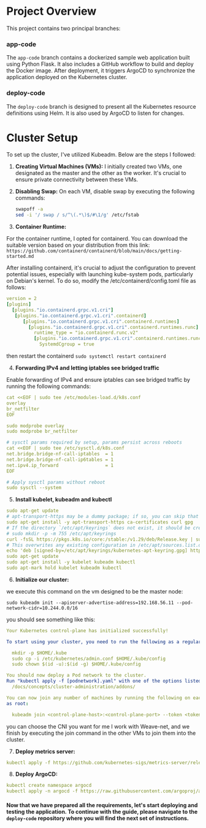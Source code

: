 # Project Overview

This project contains two principal branches:

### app-code

The `app-code` branch contains a dockerized sample web application built using Python Flask. It also includes a GitHub workflow to build and deploy the Docker image. After deployment, it triggers ArgoCD to synchronize the application deployed on the Kubernetes cluster.

### deploy-code

The `deploy-code` branch is designed to present all the Kubernetes resource definitions using Helm. It is also used by ArgoCD to listen for changes.


# Cluster Setup

To set up the cluster, I've utilized Kubeadm. Below are the steps I followed:

1. **Creating Virtual Machines (VMs):**
   I initially created two VMs, one designated as the master and the other as the worker. It's crucial to ensure private connectivity between these VMs.

2. **Disabling Swap:**
   On each VM, disable swap by executing the following commands:
   ```bash
   swapoff -a
   sed -i '/ swap / s/^\(.*\)$/#\1/g' /etc/fstab

3. **Container Runtime:**

For the container runtime, I opted for containerd. You can download the suitable version based on your distribution from this link: `https://github.com/containerd/containerd/blob/main/docs/getting-started.md`

After installing containerd, it's crucial to adjust the configuration to prevent potential issues, especially with launching kube-system pods, particularly on Debian's kernel. To do so, modify the /etc/containerd/config.toml file as follows:
```yaml
version = 2
[plugins]
  [plugins."io.containerd.grpc.v1.cri"]
   [plugins."io.containerd.grpc.v1.cri".containerd]
      [plugins."io.containerd.grpc.v1.cri".containerd.runtimes]
        [plugins."io.containerd.grpc.v1.cri".containerd.runtimes.runc]
          runtime_type = "io.containerd.runc.v2"
          [plugins."io.containerd.grpc.v1.cri".containerd.runtimes.runc.options]
            SystemdCgroup = true
```
then restart the containerd `sudo systemctl restart containerd`

4. **Forwarding IPv4 and letting iptables see bridged traffic**

Enable forwarding of IPv4 and ensure iptables can see bridged traffic by running the following commands:
```yaml
cat <<EOF | sudo tee /etc/modules-load.d/k8s.conf
overlay
br_netfilter
EOF

sudo modprobe overlay
sudo modprobe br_netfilter

# sysctl params required by setup, params persist across reboots
cat <<EOF | sudo tee /etc/sysctl.d/k8s.conf
net.bridge.bridge-nf-call-iptables  = 1
net.bridge.bridge-nf-call-ip6tables = 1
net.ipv4.ip_forward                 = 1
EOF

# Apply sysctl params without reboot
sudo sysctl --system
```
5. **Install kubelet, kubeadm and kubectl**
```yaml
sudo apt-get update
# apt-transport-https may be a dummy package; if so, you can skip that package
sudo apt-get install -y apt-transport-https ca-certificates curl gpg
# If the directory `/etc/apt/keyrings` does not exist, it should be created before the curl command, read the note below.
# sudo mkdir -p -m 755 /etc/apt/keyrings
curl -fsSL https://pkgs.k8s.io/core:/stable:/v1.29/deb/Release.key | sudo gpg --dearmor -o /etc/apt/keyrings/kubernetes-apt-keyring.gpg
# This overwrites any existing configuration in /etc/apt/sources.list.d/kubernetes.list
echo 'deb [signed-by=/etc/apt/keyrings/kubernetes-apt-keyring.gpg] https://pkgs.k8s.io/core:/stable:/v1.29/deb/ /' | sudo tee /etc/apt/sources.list.d/kubernetes.list
sudo apt-get update
sudo apt-get install -y kubelet kubeadm kubectl
sudo apt-mark hold kubelet kubeadm kubectl
```
6. **Initialize our cluster:**

we execute this command on the vm designed to be the master node:
``` 
sudo kubeadm init --apiserver-advertise-address=192.168.56.11 --pod-network-cidr=10.244.0.0/16
```
you should see something like this:
```yaml
Your Kubernetes control-plane has initialized successfully!

To start using your cluster, you need to run the following as a regular user:

  mkdir -p $HOME/.kube
  sudo cp -i /etc/kubernetes/admin.conf $HOME/.kube/config
  sudo chown $(id -u):$(id -g) $HOME/.kube/config

You should now deploy a Pod network to the cluster.
Run "kubectl apply -f [podnetwork].yaml" with one of the options listed at:
  /docs/concepts/cluster-administration/addons/

You can now join any number of machines by running the following on each node
as root:

  kubeadm join <control-plane-host>:<control-plane-port> --token <token> --discovery-token-ca-cert-hash sha256:<hash>
  ```
you can choose the CNI you want for me I work with Weave-net, and 
we finish by executing the join command in the other VMs to join them into the cluster.

7. **Deploy metrics server:**
```yaml
kubectl apply -f https://github.com/kubernetes-sigs/metrics-server/releases/latest/download/components.yaml
```

8. **Deploy ArgoCD:**
```yaml
kubectl create namespace argocd
kubectl apply -n argocd -f https://raw.githubusercontent.com/argoproj/argo-cd/stable/manifests/install.yaml
```

#### Now that we have prepared all the requirements, let's start deploying and testing the application. To continue with the guide, please navigate to the `deploy-code` repository where you will find the next set of instructions.
